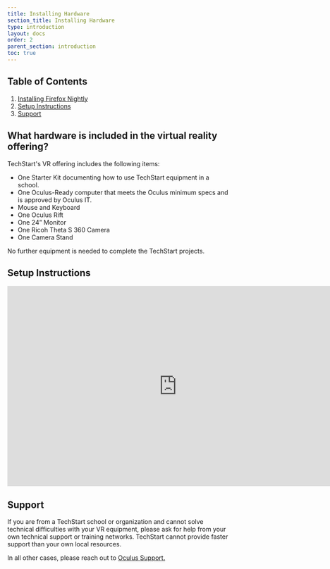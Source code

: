 ```yaml
---
title: Installing Hardware
section_title: Installing Hardware
type: introduction
layout: docs
order: 2
parent_section: introduction
toc: true
---
```


## Table of Contents
1. [Installing Firefox Nightly](#what-hardware-is-included-in-the-virtual-reality-offering)
2. [Setup Instructions](#setup-instructions)
3. [Support](#support)

## What hardware is included in the virtual reality offering?
TechStart's VR offering includes the following items:
* One Starter Kit documenting how to use TechStart equipment in a school.
* One Oculus-Ready computer that meets the Oculus minimum specs and is approved by Oculus IT.
* Mouse and Keyboard
* One Oculus Rift
* One 24” Monitor
* One Ricoh Theta S 360 Camera
* One Camera Stand

No further equipment is needed to complete the TechStart projects.

## Setup Instructions

<iframe src="https://docs.google.com/presentation/d/1k_yq8TJoVs_PdRIlrozSie5fnfcaAsG9P5oM3vJve6Y/embed?start=false&loop=false&delayms=3000" frameborder="0" width="768" height="455" allowfullscreen="true" mozallowfullscreen="true" webkitallowfullscreen="true"></iframe>

## Support
If you are from a TechStart school or organization and cannot solve technical difficulties with your VR equipment, please ask for help from your own technical support or training networks. TechStart cannot provide faster support than your own local resources.

In all other cases, please reach out to <a href="https://support.oculus.com/">Oculus Support.</a>